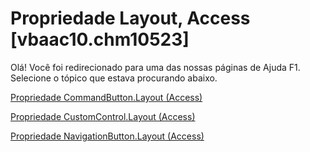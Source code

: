 
# Propriedade Layout, Access [vbaac10.chm10523]

Olá! Você foi redirecionado para uma das nossas páginas de Ajuda F1. Selecione o tópico que estava procurando abaixo.

[Propriedade CommandButton.Layout (Access)](http://msdn.microsoft.com/library/61e0b921-ee37-af21-e84f-64f0b682e05c%28Office.15%29.aspx)

[Propriedade CustomControl.Layout (Access)](http://msdn.microsoft.com/library/5954580e-18f6-87c0-107b-902065cebc90%28Office.15%29.aspx)

[Propriedade NavigationButton.Layout (Access)](http://msdn.microsoft.com/library/345bd2bf-1f4f-21d5-c4cf-b5fb41f280ea%28Office.15%29.aspx)
